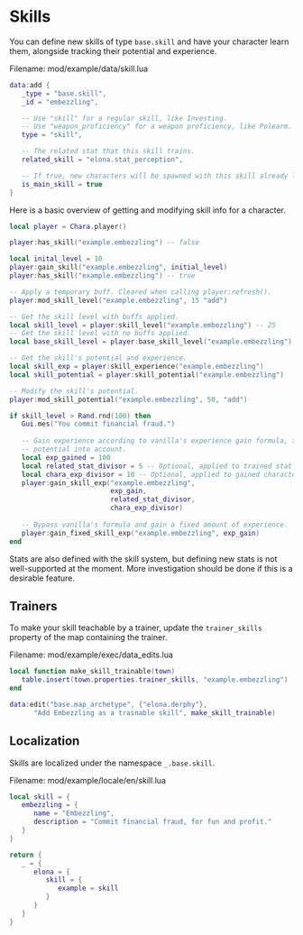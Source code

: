 # Skills

You can define new skills of type `base.skill` and have your character learn
them, alongside tracking their potential and experience.

<span class="filename">Filename: mod/example/data/skill.lua</span>

```lua
data:add {
   _type = "base.skill",
   _id = "embezzling",

   -- Use "skill" for a regular skill, like Investing.
   -- Use "weapon_proficiency" for a weapon proficiency, like Polearm.
   type = "skill",

   -- The related stat that this skill trains.
   related_skill = "elona.stat_perception",

   -- If true, new characters will be spawned with this skill already learned.
   is_main_skill = true
}
```

Here is a basic overview of getting and modifying skill info for a character.

```lua
local player = Chara.player()

player:has_skill("example.embezzling") -- false

local inital_level = 10
player:gain_skill("example.embezzling", initial_level)
player:has_skill("example.embezzling") -- true

-- Apply a temporary buff. Cleared when calling player:refresh().
player:mod_skill_level("example.embezzling", 15 "add")

-- Get the skill level with buffs applied.
local skill_level = player:skill_level("example.embezzling") -- 25
-- Get the skill level with no buffs applied.
local base_skill_level = player:base_skill_level("example.embezzling") -- 10

-- Get the skill's potential and experience.
local skill_exp = player:skill_experience("example.embezzling")
local skill_potential = player:skill_potential("example.embezzling")

-- Modify the skill's potential.
player:mod_skill_potential("example.embezzling", 50, "add")

if skill_level > Rand.rnd(100) then
   Gui.mes("You commit financial fraud.")
   
   -- Gain experience according to vanilla's experience gain formula, taking
   -- potential into account.
   local exp_gained = 100
   local related_stat_divisor = 5 -- Optional, applied to trained stat experience
   local chara_exp_divisor = 10 -- Optional, applied to gained character experience
   player:gain_skill_exp("example.embezzling",
                         exp_gain,
                         related_stat_divisor,
                         chara_exp_divisor)
   
   -- Bypass vanilla's formula and gain a fixed amount of experience.
   player:gain_fixed_skill_exp("example.embezzling", exp_gain)
end
```

Stats are also defined with the skill system, but defining new stats is not
well-supported at the moment. More investigation should be done if this is a
desirable feature.

## Trainers

To make your skill teachable by a trainer, update the `trainer_skills` property
of the map containing the trainer.

<span class="filename">Filename: mod/example/exec/data_edits.lua</span>

```lua
local function make_skill_trainable(town)
   table.insert(town.properties.trainer_skills, "example.embezzling")
end

data:edit("base.map_archetype", {"elona.derphy"},
      "Add Embezzling as a trainable skill", make_skill_trainable)
```

## Localization

Skills are localized under the namespace `_.base.skill`.

<span class="filename">Filename: mod/example/locale/en/skill.lua</span>

```lua
local skill = {
   embezzling = {
      name = "Embezzling",
      description = "Commit financial fraud, for fun and profit."
   }
}

return {
   _ = {
      elona = {
         skill = {
            example = skill
         }
      }
   }
}
```
